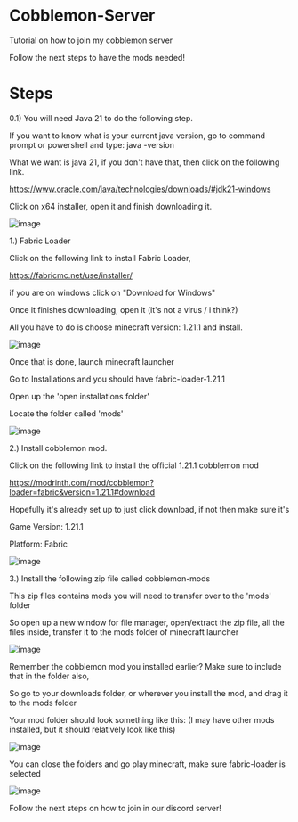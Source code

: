 # Cobblemon-Server
Tutorial on how to join my cobblemon server

Follow the next steps to have the mods needed!

# Steps
0.1) You will need Java 21 to do the following step.

If you want to know what is your current java version, go to command prompt or powershell and type: java -version

What we want is java 21, if you don't have that, then click on the following link.

https://www.oracle.com/java/technologies/downloads/#jdk21-windows

Click on x64 installer, open it and finish downloading it.

![image](https://github.com/user-attachments/assets/b3c92b45-add6-43bf-8f76-7dc12b1963c8)


1.) Fabric Loader

Click on the following link to install Fabric Loader,

https://fabricmc.net/use/installer/

if you are on windows click on "Download for Windows"

Once it finishes downloading, open it (it's not a virus / i think?)

All you have to do is choose minecraft version: 1.21.1 and install.

![image](https://github.com/user-attachments/assets/18add0f2-ea59-43e4-9467-649bf5e4f7c7)


Once that is done, launch minecraft launcher

Go to Installations and you should have fabric-loader-1.21.1

Open up the 'open installations folder'


Locate the folder called 'mods'


![image](https://github.com/user-attachments/assets/320c8810-f699-4386-b878-c04cefe8b126)




2.) Install cobblemon mod. 

Click on the following link to install the official 1.21.1 cobblemon mod

https://modrinth.com/mod/cobblemon?loader=fabric&version=1.21.1#download

Hopefully it's already set up to just click download, if not then make sure it's 

Game Version: 1.21.1

Platform: Fabric


![image](https://github.com/user-attachments/assets/fbfc3a03-c886-416d-b5df-fc092107f4b9)


3.) Install the following zip file called cobblemon-mods

This zip files contains mods you will need to transfer over to the 'mods' folder

So open up a new window for file manager, open/extract the zip file, all the files inside, transfer it to the mods folder of minecraft launcher

![image](https://github.com/user-attachments/assets/799c8e62-672d-48a2-8575-e238a89141f0)

Remember the cobblemon mod you installed earlier? Make sure to include that in the folder also,

So go to your downloads folder, or wherever you install the mod, and drag it to the mods folder

Your mod folder should look something like this:
(I may have other mods installed, but it should relatively look like this)

![image](https://github.com/user-attachments/assets/80b56dfb-d0e7-459a-9523-aeafbc25e763)


You can close the folders and go play minecraft, make sure fabric-loader is selected

![image](https://github.com/user-attachments/assets/df3557fe-6a9b-431b-9b73-86ffd120da14)

Follow the next steps on how to join in our discord server!
